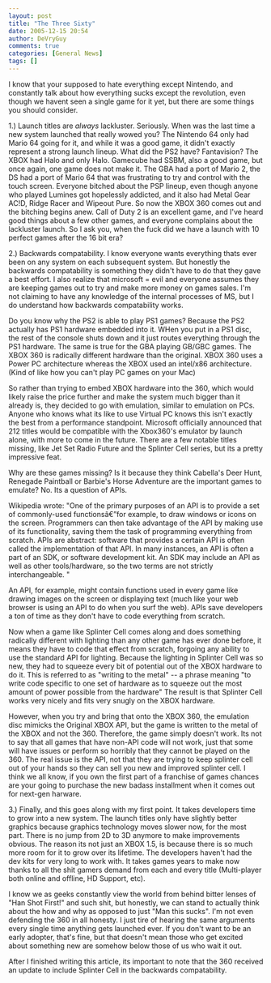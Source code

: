 ```yaml
---
layout: post
title: "The Three Sixty"
date: 2005-12-15 20:54
author: DeVryGuy
comments: true
categories: [General News]
tags: []
---
```

I know that your supposed to hate everything except Nintendo, and constantly talk about how everything sucks except the revolution, even though we havent seen a single game for it yet, but there are some things you should consider.

1.) Launch titles are *always* lackluster. Seriously. When was the last time a new system launched that really wowed you? The Nintendo 64 only had Mario 64 going for it, and while it was a good game, it didn't exactly represent a strong launch lineup. What did the PS2 have? Fantavision? The XBOX had Halo and only Halo. Gamecube had SSBM, also a good game, but once again, one game does not make it. The GBA had a port of Mario 2, the DS had a port of Mario 64 that was frustrating to try and control with the touch screen. Everyone bitched about the PSP lineup, even though anyone who played Lumines got hopelessly addicted, and it also had Metal Gear AC!D, Ridge Racer and Wipeout Pure. So now the XBOX 360 comes out and the bitching begins anew. Call of Duty 2 is an excellent game, and I've heard good things about a few other games, and everyone complains about the lackluster launch. So I ask you, when the fuck did we have a launch with 10 perfect games after the 16 bit era?

2.) Backwards compatability. I know everyone wants everything thats ever been on any system on each subsequent system. But honestly the backwards compatability is something they didn't have to do that they gave a best effort. I also realize that microsoft = evil and everyone assumes they are keeping games out to try and make more money on games sales. I'm not claiming to have any knowledge of the internal processes of MS, but I do understand how backwards compatability works.

Do you know why the PS2 is able to play PS1 games? Because the PS2 actually has PS1 hardware embedded into it. WHen you put in a PS1 disc, the rest of the console shuts down and it just routes everything through the PS1 hardware. The same is true for the GBA playing GB/GBC games. The XBOX 360 is radically different hardware than the original. XBOX 360 uses a Power PC architecture whereas the XBOX used an intel/x86 architecture. (Kind of like how you can't play PC games on your Mac)

So rather than trying to embed XBOX hardware into the 360, which would likely raise the price further and make the system much bigger than it already is, they decided to go with emulation, similar to emulation on PCs. Anyone who knows what its like to use Virtual PC knows this isn't exactly the best from a performance standpoint.  Microsoft officially announced that 212 titles would be compatible with the Xbox360's emulator by launch alone, with more to come in the future. There are a few notable titles missing, like Jet Set Radio Future and the Splinter Cell series, but its a pretty impressive feat.

Why are these games missing? Is it because they think Cabella's Deer Hunt, Renegade Paintball or Barbie's Horse Adventure are the important games to emulate? No. Its a question of APIs.

Wikipedia wrote: "One of the primary purposes of an API is to provide a set of commonly-used functionsâ€”for example, to draw windows or icons on the screen. Programmers can then take advantage of the API by making use of its functionality, saving them the task of programming everything from scratch. APIs are abstract: software that provides a certain API is often called the implementation of that API. In many instances, an API is often a part of an SDK, or software development kit. An SDK may include an API as well as other tools/hardware, so the two terms are not strictly interchangeable. "

An API, for example, might contain functions used in every game like drawing images on the screen or displaying text (much like your web browser is using an API to do when you surf the web). APIs save developers a ton of time as they don't have to code everything from scratch.

Now when a game like Splinter Cell comes along and does something radically different with lighting than any other game has ever done before, it means they have to code that effect from scratch, forgoing any ability to use the standard API for lighting. Because the lighting in Splinter Cell was so new, they had to squeeze every bit of potential out of the XBOX hardware to do it. This is referred to as "writing to the metal" -- a phrase meaning "to write code specific to one set of hardware as to squeeze out the most amount of power possible from the hardware" The result is that Splinter Cell works very nicely and fits very snugly on the XBOX hardware.

However, when you try and bring that onto the XBOX 360, the emulation disc mimicks the Original XBOX API, but the game is written to the metal of the XBOX and not the 360. Therefore, the game simply doesn't work. Its not to say that all games that have non-API code will not work, just that some will have issues or perform so horribly that they cannot be played on the 360. The real issue is the API, not that they are trying to keep splinter cell out of your hands so they can sell you new and improved splinter cell. I think we all know, if you own the first part of a franchise of games chances are your going to purchase the new badass installment when it comes out for next-gen harware.

3.) Finally, and this goes along with my first point. It takes developers time to grow into a new system. The launch titles only have slightly better graphics because graphics technology moves slower now, for the most part. There is no jump from 2D to 3D anymore to make improvements obvious. The reason its not just an XBOX 1.5, is because there is so much more room for it to grow over its lifetime. The developers haven't had the dev kits for very long to work with. It takes games years to make now thanks to all the shit gamers demand from each and every title (Multi-player both online and offline, HD Support, etc).

I know we as geeks constantly view the world from behind bitter lenses of "Han Shot First!" and such shit, but honestly, we can stand to actually think about the how and why as opposed to just "Man this sucks". I'm not even defending the 360 in all honesty. I just tire of hearing the same arguments every single time anything gets launched ever. If you don't want to be an early adopter, that's fine, but that doesn't mean those who get excited about something new are somehow below those of us who wait it out.

After I finished writing this article, its important to note that the 360 received an update to include Splinter Cell in the backwards compatability.
